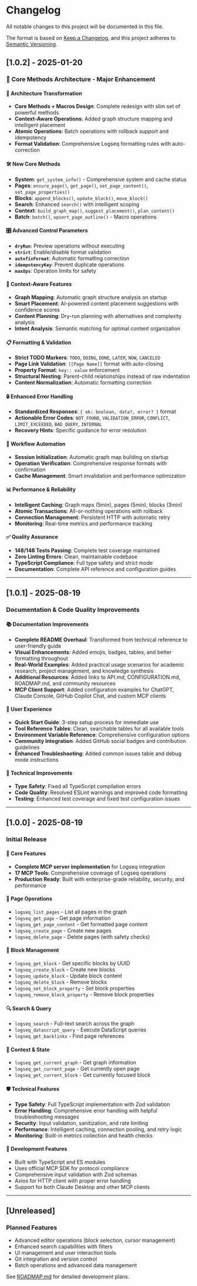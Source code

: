 # Changelog

All notable changes to this project will be documented in this file.

The format is based on [Keep a Changelog](https://keepachangelog.com/en/1.0.0/),
and this project adheres to [Semantic Versioning](https://semver.org/spec/v2.0.0.html).

## [1.0.2] - 2025-01-20

### 🚀 Core Methods Architecture - Major Enhancement

#### 🌟 Architecture Transformation

- **Core Methods + Macros Design**: Complete redesign with slim set of powerful methods
- **Context-Aware Operations**: Added graph structure mapping and intelligent placement
- **Atomic Operations**: Batch operations with rollback support and idempotency
- **Format Validation**: Comprehensive Logseq formatting rules with auto-correction

#### 🛠️ New Core Methods

- **System**: `get_system_info()` - Comprehensive system and cache status
- **Pages**: `ensure_page()`, `get_page()`, `set_page_content()`, `set_page_properties()`
- **Blocks**: `append_blocks()`, `update_block()`, `move_block()`
- **Search**: Enhanced `search()` with intelligent scoping
- **Context**: `build_graph_map()`, `suggest_placement()`, `plan_content()`
- **Batch**: `batch()`, `upsert_page_outline()` - Macro operations

#### 🎛️ Advanced Control Parameters

- **`dryRun`**: Preview operations without executing
- **`strict`**: Enable/disable format validation
- **`autofixFormat`**: Automatic formatting correction
- **`idempotencyKey`**: Prevent duplicate operations
- **`maxOps`**: Operation limits for safety

#### 🧠 Context-Aware Features

- **Graph Mapping**: Automatic graph structure analysis on startup
- **Smart Placement**: AI-powered content placement suggestions with confidence scores
- **Content Planning**: Dry-run planning with alternatives and complexity analysis
- **Intent Analysis**: Semantic matching for optimal content organization

#### 📋 Formatting & Validation

- **Strict TODO Markers**: `TODO`, `DOING`, `DONE`, `LATER`, `NOW`, `CANCELED`
- **Page Link Validation**: `[[Page Name]]` format with auto-closing
- **Property Format**: `key:: value` enforcement
- **Structural Nesting**: Parent-child relationships instead of raw indentation
- **Content Normalization**: Automatic formatting correction

#### 🔒 Enhanced Error Handling

- **Standardized Responses**: `{ ok: boolean, data?, error? }` format
- **Actionable Error Codes**: `NOT_FOUND`, `VALIDATION_ERROR`, `CONFLICT`, `LIMIT_EXCEEDED`, `BAD_QUERY`, `INTERNAL`
- **Recovery Hints**: Specific guidance for error resolution

#### 🎯 Workflow Automation

- **Session Initialization**: Automatic graph map building on startup
- **Operation Verification**: Comprehensive response formats with confirmation
- **Cache Management**: Smart invalidation and performance optimization

#### 📊 Performance & Reliability

- **Intelligent Caching**: Graph maps (5min), pages (5min), blocks (3min)
- **Atomic Transactions**: All-or-nothing operations with rollback
- **Connection Management**: Persistent HTTP with automatic retry
- **Monitoring**: Real-time metrics and performance tracking

#### ✅ Quality Assurance

- **148/148 Tests Passing**: Complete test coverage maintained
- **Zero Linting Errors**: Clean, maintainable codebase
- **TypeScript Compliance**: Full type safety and strict mode
- **Documentation**: Complete API reference and configuration guides

---

## [1.0.1] - 2025-08-19

### Documentation & Code Quality Improvements

#### 📚 Documentation Improvements

- **Complete README Overhaul**: Transformed from technical reference to user-friendly guide
- **Visual Enhancements**: Added emojis, badges, tables, and better formatting throughout
- **Real-World Examples**: Added practical usage scenarios for academic research, project management, and knowledge synthesis
- **Additional Resources**: Added links to API.md, CONFIGURATION.md, ROADMAP.md, and community resources
- **MCP Client Support**: Added configuration examples for ChatGPT, Claude Console, GitHub Copilot Chat, and custom MCP clients

#### 🎯 User Experience

- **Quick Start Guide**: 3-step setup process for immediate use
- **Tool Reference Tables**: Clean, searchable tables for all available tools
- **Environment Variable Reference**: Comprehensive configuration options
- **Community Integration**: Added GitHub social badges and contribution guidelines
- **Enhanced Troubleshooting**: Added common issues table and debug mode instructions

#### 🔧 Technical Improvements

- **Type Safety**: Fixed all TypeScript compilation errors
- **Code Quality**: Resolved ESLint warnings and improved code formatting
- **Testing**: Enhanced test coverage and fixed test configuration issues

---

## [1.0.0] - 2025-08-19

### Initial Release

#### 🚀 Core Features

- **Complete MCP server implementation** for Logseq integration
- **17 MCP Tools**: Comprehensive coverage of Logseq operations
- **Production Ready**: Built with enterprise-grade reliability, security, and performance

#### 📝 Page Operations

- `logseq_list_pages` - List all pages in the graph
- `logseq_get_page` - Get page information
- `logseq_get_page_content` - Get formatted page content
- `logseq_create_page` - Create new pages
- `logseq_delete_page` - Delete pages (with safety checks)

#### 🧱 Block Management

- `logseq_get_block` - Get specific blocks by UUID
- `logseq_create_block` - Create new blocks
- `logseq_update_block` - Update block content
- `logseq_delete_block` - Remove blocks
- `logseq_set_block_property` - Set block properties
- `logseq_remove_block_property` - Remove block properties

#### 🔍 Search & Query

- `logseq_search` - Full-text search across the graph
- `logseq_datascript_query` - Execute DataScript queries
- `logseq_get_backlinks` - Find page references

#### 🎯 Context & State

- `logseq_get_current_graph` - Get graph information
- `logseq_get_current_page` - Get currently open page
- `logseq_get_current_block` - Get currently focused block

#### 🛡️ Technical Features

- **Type Safety**: Full TypeScript implementation with Zod validation
- **Error Handling**: Comprehensive error handling with helpful troubleshooting messages
- **Security**: Input validation, sanitization, and rate limiting
- **Performance**: Intelligent caching, connection pooling, and retry logic
- **Monitoring**: Built-in metrics collection and health checks

#### 🔧 Development Features

- Built with TypeScript and ES modules
- Uses official MCP SDK for protocol compliance
- Comprehensive input validation with Zod schemas
- Axios for HTTP client with proper error handling
- Support for both Claude Desktop and other MCP clients

---

## [Unreleased]

### Planned Features

- Advanced editor operations (block selection, cursor management)
- Enhanced search capabilities with filters
- UI management and user interaction tools
- Git integration and version control
- Batch operations and advanced data management

See [ROADMAP.md](ROADMAP.md) for detailed development plans.
